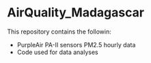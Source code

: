 # AirQuality_Madagascar
This repository contains the followin:
- PurpleAir PA-II sensors PM2.5 hourly data
- Code used for data analyses
